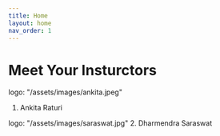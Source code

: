 ```yaml
---
title: Home
layout: home
nav_order: 1
---
```


# Meet Your Insturctors
logo: "/assets/images/ankita.jpeg"
1. Ankita Raturi

logo: "/assets/images/saraswat.jpg"
2. Dharmendra Saraswat
